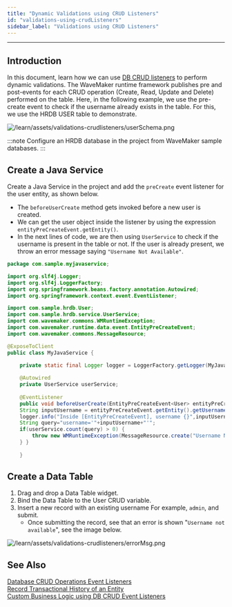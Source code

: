 ```yaml
---
title: "Dynamic Validations using CRUD Listeners"
id: "validations-using-crudListeners"
sidebar_label: "Validations using CRUD Listeners"
---
```

---

## Introduction

In this document, learn how we can use [DB CRUD listeners](/learn/app-development/services/database-crud-event-listeners) to perform dynamic validations. The WaveMaker runtime framework publishes pre and post-events for each CRUD operation (Create, Read, Update and Delete) performed on the table. Here, in the following example, we use the pre-create event to check if the username already exists in the table. For this, we use the HRDB USER table to demonstrate. 

![/learn/assets/validations-crudlisteners/userSchema.png](/learn/assets/validations-crudlisteners/userSchema.png)

:::note
Configure an HRDB database in the project from WaveMaker sample databases.
:::

## Create a Java Service

Create a Java Service in the project and add the `preCreate` event listener for the user entity, as shown below. 

- The `beforeUserCreate` method gets invoked before a new user is created. 
- We can get the user object inside the listener by using the expression  `entityPreCreateEvent.getEntity()`. 
- In the next lines of code, we are then using `UserService` to check if the username is present in the table or not. If the user is already present, we throw an error message saying `"Username Not Available"`.

```java
package com.sample.myjavaservice;

import org.slf4j.Logger;
import org.slf4j.LoggerFactory;
import org.springframework.beans.factory.annotation.Autowired;
import org.springframework.context.event.EventListener;

import com.sample.hrdb.User;
import com.sample.hrdb.service.UserService;
import com.wavemaker.commons.WMRuntimeException;
import com.wavemaker.runtime.data.event.EntityPreCreateEvent;
import com.wavemaker.commons.MessageResource;

@ExposeToClient
public class MyJavaService {

    private static final Logger logger = LoggerFactory.getLogger(MyJavaService.class);
    
    @Autowired
    private UserService userService;
    
    @EventListener
    public void beforeUserCreate(EntityPreCreateEvent<User> entityPreCreateEvent){
    String inputUsername = entityPreCreateEvent.getEntity().getUsername();
    logger.info("Inside [EntityPreCreateEvent], username {}",inputUsername);
    String query="username='"+inputUsername+"'";
    if(userService.count(query) > 0) {
        throw new WMRuntimeException(MessageResource.create("Username Not Available"));
    } } 
    
    }
```

## Create a Data Table

1. Drag and drop a Data Table widget.
2. Bind the Data Table to the User CRUD variable. 
3. Insert a new record with an existing username For example, `admin`, and submit. 
    - Once submitting the record, see that an error is shown "`Username not available`", see the image below. 
 
![/learn/assets/validations-crudlisteners/errorMsg.png](/learn/assets/validations-crudlisteners/errorMsg.png)

## See Also

[Database CRUD Operations Event Listeners](/learn/app-development/services/database-crud-event-listeners)  
[Record Transactional History of an Entity](/learn/how-tos/audit-history-using-crud-listeners)  
[Custom Business Logic using DB CRUD Event Listeners](/learn/how-tos/custom-business-logic-using-crud-event-listeners)  
